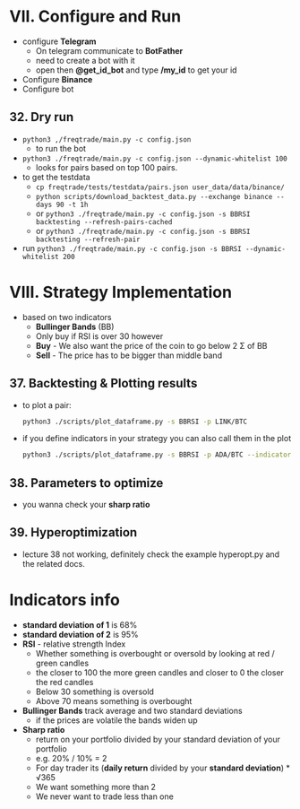 # VII. Configure and Run

- configure **Telegram**
  - On telegram communicate to **BotFather**
  - need to create a bot with it
  - open then **@get_id_bot** and type **/my_id** to get your id
- Configure **Binance**
- Configure bot

## 32. Dry run

- `python3 ,/freqtrade/main.py -c config.json` 
  - to run the bot
- `python3 ./freqtrade/main.py -c config.json --dynamic-whitelist 100` 
  - looks for pairs based on top 100 pairs.
- to get the testdata
  - `cp freqtrade/tests/testdata/pairs.json user_data/data/binance/`
  - `python scripts/download_backtest_data.py --exchange binance --days 90 -t 1h`
  - or `python3 ./freqtrade/main.py -c config.json -s BBRSI backtesting --refresh-pairs-cached`
  - or `python3 ./freqtrade/main.py -c config.json -s BBRSI backtesting --refresh-pair`
- run `python3 ./freqtrade/main.py -c config.json -s BBRSI --dynamic-whitelist 200`

# VIII. Strategy Implementation

- based on two indicators
  - **Bullinger Bands** (BB)
  - Only buy if RSI is over 30 however
  - **Buy** - We also want the price of the coin to go below 2 Σ of BB
  - **Sell** - The price has to be bigger than middle band

## 37. Backtesting & Plotting results

- to plot a pair:

  ```bash
  python3 ./scripts/plot_dataframe.py -s BBRSI -p LINK/BTC
  ```

- if you define indicators in your strategy you can also call them in the plot

  ```bash
  python3 ./scripts/plot_dataframe.py -s BBRSI -p ADA/BTC --indicators1 bb_lowerband,bb_middleband,bb_upperhand --indicators2 rsi
  ```

## 38. Parameters to optimize

- you wanna check your **sharp ratio**

## 39. Hyperoptimization

- lecture 38 not working, definitely check the example hyperopt.py and the related docs.

# Indicators info

- **standard deviation of 1** is 68%
- **standard deviation of 2** is 95%
- **RSI** - relative strength Index
  - Whether something is overbought or oversold by looking at red / green candles
  - the closer to 100 the more green candles and closer to 0 the closer the red candles
  - Below 30 something is oversold
  - Above 70 means something is overbought
- **Bullinger Bands** track average and two standard deviations
  - if the prices are volatile the bands widen up
- **Sharp ratio**
  - return on your portfolio divided by your standard deviation of your portfolio
  - e.g. 20% / 10% = 2
  - For day trader its (**daily return** divided by your **standard deviation**)  * √365
  - We want something more than 2
  - We never want to trade less than one

